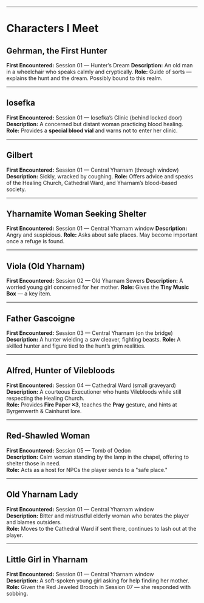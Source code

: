 

---

# Characters I Meet

## Gehrman, the First Hunter

**First Encountered:** Session 01 — Hunter’s Dream
**Description:** An old man in a wheelchair who speaks calmly and cryptically.
**Role:** Guide of sorts — explains the hunt and the dream. Possibly bound to this realm.

---

## Iosefka

**First Encountered:** Session 01 — Iosefka’s Clinic (behind locked door)
**Description:** A concerned but distant woman practicing blood healing.
**Role:** Provides a **special blood vial** and warns not to enter her clinic.

---

## Gilbert

**First Encountered:** Session 01 — Central Yharnam (through window)
**Description:** Sickly, wracked by coughing.
**Role:** Offers advice and speaks of the Healing Church, Cathedral Ward, and Yharnam’s blood-based society.

---

## Yharnamite Woman Seeking Shelter

**First Encountered:** Session 01 — Central Yharnam window
**Description:** Angry and suspicious.
**Role:** Asks about safe places. May become important once a refuge is found.

---

## Viola (Old Yharnam)

**First Encountered:** Session 02 — Old Yharnam Sewers
**Description:** A worried young girl concerned for her mother.
**Role:** Gives the **Tiny Music Box** — a key item.

---

## Father Gascoigne

**First Encountered:** Session 03 — Central Yharnam (on the bridge)
**Description:** A hunter wielding a saw cleaver, fighting beasts.
**Role:** A skilled hunter and figure tied to the hunt’s grim realities.


---

## Alfred, Hunter of Vilebloods

**First Encountered:** Session 04 — Cathedral Ward (small graveyard)  
**Description:** A courteous Executioner who hunts Vilebloods while still respecting the Healing Church.  
**Role:** Provides **Fire Paper ×3**, teaches the **Pray** gesture, and hints at Byrgenwerth & Cainhurst lore.


---

## Red-Shawled Woman

**First Encountered:** Session 05 — Tomb of Oedon  
**Description:** Calm woman standing by the lamp in the chapel, offering to shelter those in need.  
**Role:** Acts as a host for NPCs the player sends to a "safe place."


---

## Old Yharnam Lady

**First Encountered:** Session 01 — Central Yharnam window  
**Description:** Bitter and mistrustful elderly woman who berates the player and blames outsiders.  
**Role:** Moves to the Cathedral Ward if sent there, continues to lash out at the player.


---

## Little Girl in Yharnam

**First Encountered:** Session 01 — Central Yharnam window  
**Description:** A soft-spoken young girl asking for help finding her mother.  
**Role:** Given the Red Jeweled Brooch in Session 07 — she responded with sobbing.
